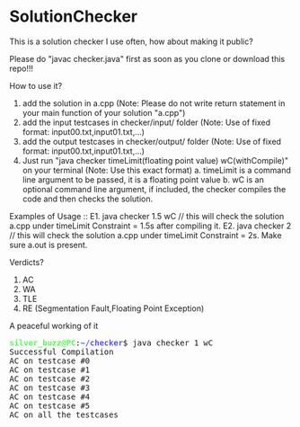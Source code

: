 # SolutionChecker
This is a solution checker I use often, how about making it public?

Please do "javac checker.java" first as soon as you clone or download this repo!!!

How to use it?
1. add the solution in a.cpp (Note: Please do not write return statement in your main function of your solution "a.cpp")
2. add the input testcases in checker/input/ folder (Note: Use of fixed format: input00.txt,input01.txt,...)
3. add the output testcases in checker/output/ folder (Note: Use of fixed format: input00.txt,input01.txt,...)
4. Just run "java checker timeLimit(floating point value) wC(withCompile)" on your terminal (Note: Use this exact format)
    a. timeLimit is a command line argument to be passed, it is a floating point value
    b. wC is an optional command line argument, if included, the checker compiles the code and then checks the solution.
    
Examples of Usage ::
  E1. java checker 1.5 wC // this will check the solution a.cpp under timeLimit Constraint = 1.5s after compiling it.
  E2. java checker 2      // this will check the solution a.cpp under timeLimit Constraint = 2s. Make sure a.out is present.

Verdicts?
1. AC 
2. WA
3. TLE
4. RE (Segmentation Fault,Floating Point Exception)

A peaceful working of it 
<pre><font color="#55FF55"><b>silver_buzz@PC</b></font>:<font color="#5555FF"><b>~/checker</b></font>$ java checker 1 wC
Successful Compilation
AC on testcase #0
AC on testcase #1
AC on testcase #2
AC on testcase #3
AC on testcase #4
AC on testcase #5
AC on all the testcases</pre>
